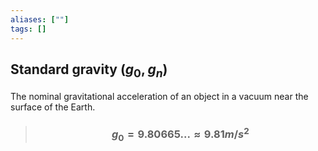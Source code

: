 ```yaml
---
aliases: [""]
tags: []
---
```


## Standard gravity ($g_{0},g_{n}$)
The nominal gravitational acceleration of an object in a vacuum near the surface of the Earth.

> ### $$ g_{0} = 9.80665... \approx 9.81 m/s^{2} $$ 